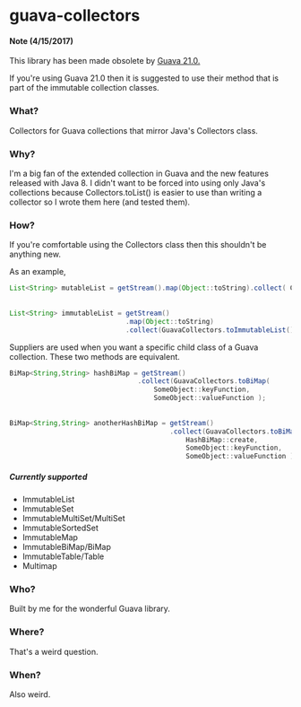 guava-collectors
================

#### Note (4/15/2017)
This library has been made obsolete by [Guava 21.0.](https://github.com/google/guava/wiki/Release21)

If you're using Guava 21.0 then it is suggested to use their method that is part of the immutable collection classes.






### What?
Collectors for Guava collections that mirror Java's Collectors class.

### Why?
I'm a big fan of the extended collection in Guava and the new features released with Java 8. 
I didn't want to be forced into using only Java's collections because Collectors.toList() is easier to use than 
writing a collector so I wrote them here (and tested them).

### How?
If you're comfortable using the Collectors class then this shouldn't be anything new.

As an example,

```java
List<String> mutableList = getStream().map(Object::toString).collect( Collectors.toList() );
  
  
List<String> immutableList = getStream()
                             .map(Object::toString)
                             .collect(GuavaCollectors.toImmutableList());
```

Suppliers are used when you want a specific child class of a Guava collection. These two methods are equivalent.

```java
BiMap<String,String> hashBiMap = getStream()
                                .collect(GuavaCollectors.toBiMap(
                                    SomeObject::keyFunction, 
                                    SomeObject::valueFunction );
                                    
                                
BiMap<String,String> anotherHashBiMap = getStream()
                                        .collect(GuavaCollectors.toBiMap( 
                                            HashBiMap::create,
                                            SomeObject::keyFunction, 
                                            SomeObject::valueFunction );
```

##### Currently supported
* ImmutableList
* ImmutableSet
* ImmutableMultiSet/MultiSet
* ImmutableSortedSet
* ImmutableMap
* ImmutableBiMap/BiMap
* ImmutableTable/Table
* Multimap

### Who? 
Built by me for the wonderful Guava library. 

### Where? 
That's a weird question.

### When?
Also weird.
